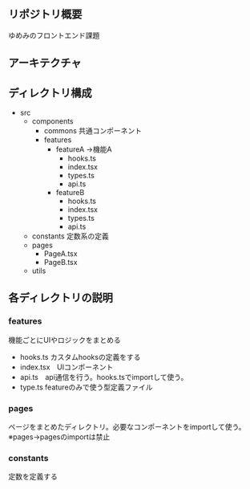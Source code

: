 ## リポジトリ概要

ゆめみのフロントエンド課題

## アーキテクチャ

## ディレクトリ構成

- src
  - components
    - commons 共通コンポーネント
    - features
      - featureA →機能A
        - hooks.ts
        - index.tsx
        - types.ts
        - api.ts
      - featureB
        - hooks.ts
        - index.tsx
        - types.ts
        - api.ts
  - constants 定数系の定義
  - pages
    - PageA.tsx
    - PageB.tsx
  - utils

## 各ディレクトリの説明

### features

機能ごとにUIやロジックをまとめる

- hooks.ts カスタムhooksの定義をする
- index.tsx　UIコンポーネント
- api.ts　api通信を行う。hooks.tsでimportして使う。
- type.ts featureのみで使う型定義ファイル

### pages

ページをまとめたディレクトリ。必要なコンポーネントをimportして使う。
※pages→pagesのimportは禁止

### constants

定数を定義する
